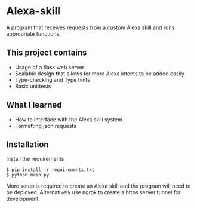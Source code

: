 # Alexa-skill
A program that receives requests from a custom Alexa skill and runs appropriate functions.

## This project contains
* Usage of a flask web server
* Scalable design that allows for more Alexa intents to be added easily
* Type-checking and Type hints
* Basic unittests

## What I learned
* How to interface with the Alexa skill system
* Formatting json requests

## Installation
Install the requirements
```
$ pip install -r requirements.txt
$ python main.py
 ```
More setup is required to create an Alexa skill and the program will need to be deployed. Alternatively use ngrok to create a https server tunnel for development.